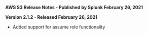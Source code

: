 **AWS S3 Release Notes - Published by Splunk February 26, 2021**


**Version 2.1.2 - Released February 26, 2021**

* Added support for assume role functionality
